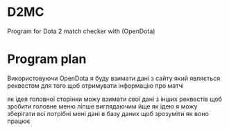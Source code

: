 # D2MC
Program for Dota 2 match checker with (OpenDota)

# Program plan 
Використовуючи OpenDota я буду взимати дані з сайту який являється реквестом 
для того щоб отримувати інформацію про матчі 

як ідея головної сторінки можу взимати свої дані з інших реквестів щоб зробити головне меню ліпше виглядаючим 
йще як ідею я можу зберігати всі потрібні мені дані в базу даних щоб зрозуміти як воно працює
